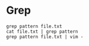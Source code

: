 # Grep 

``` 
grep pattern file.txt 
cat file.txt | grep pattern 
grep pattern file.txt | vim - 
```

